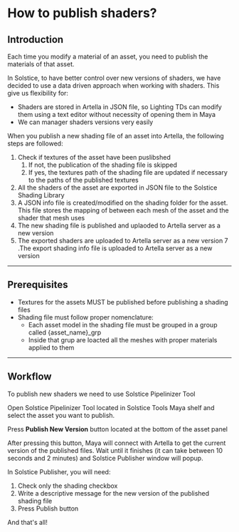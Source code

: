 # **How to publish shaders?**

## **Introduction**

Each time you modify a material of an asset, you need to publish the materials of that asset. 

In Solstice, to have better control over new versions of shaders, we have decided to use a data driven approach when 
working with shaders. This give us flexibility for:

* Shaders are stored in Artella in JSON file, so Lighting TDs can modify them using a text editor without necessity of 
opening them in Maya
* We can manager shaders versions very easily

When you publish a new shading file of an asset into Artella, the following steps are followed:

1. Check if textures of the asset have been puslibshed
    1. If not, the publication of the shading file is skipped
    2. If yes, the textures path of the shading file are updated if necessary to the paths of the published textures
3. All the shaders of the asset are exported in JSON file to the Solstice Shading Library
4. A JSON info file is created/modified on the shading folder for the asset. This file stores the mapping of between 
each mesh of the asset and the shader that mesh uses
5. The new shading file is published and uplaoded to Artella server as a new version
6. The exported shaders are uploaded to Artella server as a new version
7 .The export shading info file is uploaded to Artella server as a new version

***

## **Prerequisites**

* Textures for the assets MUST be published before publishing a shading files
* Shading file must follow proper nomenclature:
    * Each asset model in the shading file must be grouped in a group called {asset_name}_grp
    * Inside that grup are loacted all the meshes with proper materials applied to them
    
***

## **Workflow**

To publish new shaders we need to use Solstice Pipelinizer Tool

Open Solstice Pipelinizer Tool located in Solstice Tools Maya shelf and select the asset you want to publish.

Press **Publish New Version** button located at the bottom of the asset panel

After pressing this button, Maya will connect with Artella to get the current version of the published files. Wait 
until it finishes (it can take between 10 seconds and 2 minutes) and Solstice Publisher window will popup.

In Solstice Publisher, you will need:

1. Check only the shading checkbox
2. Write a descriptive message for the new version of the published shading file
3. Press Publish button

And that's all!